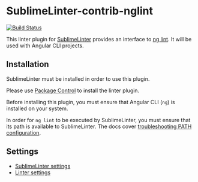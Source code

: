 # SublimeLinter-contrib-nglint

[![Build Status](https://travis-ci.org/SublimeLinter/SublimeLinter-contrib-nglint.svg?branch=master)](https://travis-ci.org/SublimeLinter/SublimeLinter-contrib-nglint)

This linter plugin for [SublimeLinter](https://github.com/SublimeLinter/SublimeLinter)
provides an interface to [ng lint](https://angular.io/cli/lint). It will be used
with Angular CLI projects.

## Installation

SublimeLinter must be installed in order to use this plugin.

Please use [Package Control](https://packagecontrol.io) to install the linter plugin.

Before installing this plugin, you must ensure that Angular CLI (`ng`) is installed
on your system.

In order for `ng lint` to be executed by SublimeLinter, you must ensure that its
path is available to SublimeLinter. The docs cover [troubleshooting PATH
configuration](http://sublimelinter.readthedocs.io/en/latest/troubleshooting.html#finding-a-linter-executable).

## Settings

- [SublimeLinter settings](http://sublimelinter.readthedocs.org/en/latest/settings.html)
- [Linter settings](http://sublimelinter.readthedocs.org/en/latest/linter_settings.html)
